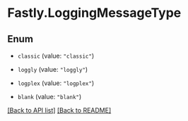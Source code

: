 # Fastly.LoggingMessageType

## Enum


* `classic` (value: `"classic"`)

* `loggly` (value: `"loggly"`)

* `logplex` (value: `"logplex"`)

* `blank` (value: `"blank"`)



[[Back to API list]](../../README.md#endpoints) [[Back to README]](../../README.md)
